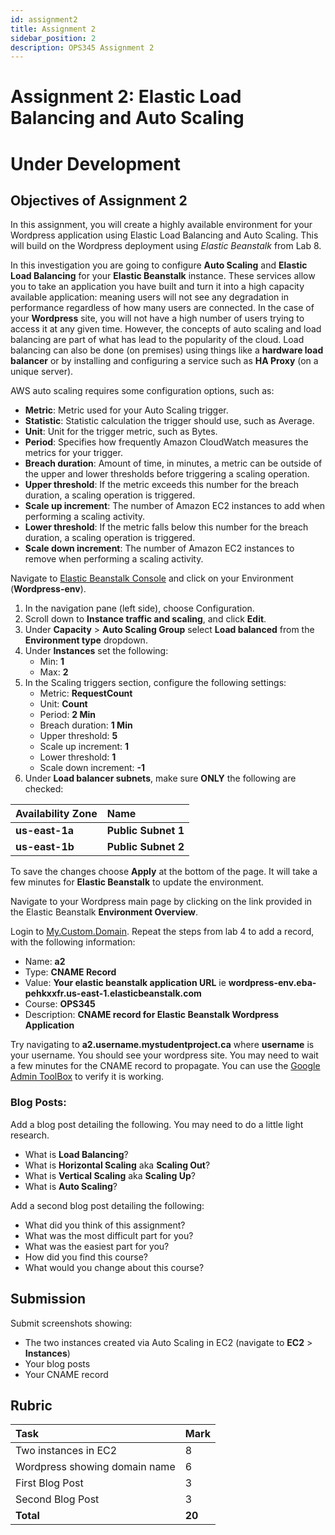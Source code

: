 ```yaml
---
id: assignment2
title: Assignment 2
sidebar_position: 2
description: OPS345 Assignment 2
---
```


# Assignment 2: Elastic Load Balancing and Auto Scaling
# Under Development

## Objectives of Assignment 2

In this assignment, you will create a highly available environment for your Wordpress application using Elastic Load Balancing and Auto Scaling. This will build on the Wordpress deployment using _Elastic Beanstalk_ from Lab 8.

In this investigation you are going to configure **Auto Scaling** and **Elastic Load Balancing** for your **Elastic Beanstalk** instance. These services allow you to take an application you have built and turn it into a high capacity available application: meaning users will not see any degradation in performance regardless of how many users are connected. In the case of your **Wordpress** site, you will not have a high number of users trying to access it at any given time. However, the concepts of auto scaling and load balancing are part of what has lead to the popularity of the cloud. Load balancing can also be done (on premises) using things like a **hardware load balancer** or by installing and configuring a service such as **HA Proxy** (on a unique server).

AWS auto scaling requires some configuration options, such as:

- **Metric**: Metric used for your Auto Scaling trigger.
- **Statistic**: Statistic calculation the trigger should use, such as Average.
- **Unit**: Unit for the trigger metric, such as Bytes.
- **Period**: Specifies how frequently Amazon CloudWatch measures the metrics for your trigger.
- **Breach duration**: Amount of time, in minutes, a metric can be outside of the upper and lower thresholds before triggering a scaling operation.
- **Upper threshold**: If the metric exceeds this number for the breach duration, a scaling operation is triggered.
- **Scale up increment**: The number of Amazon EC2 instances to add when performing a scaling activity.
- **Lower threshold**: If the metric falls below this number for the breach duration, a scaling operation is triggered.
- **Scale down increment**: The number of Amazon EC2 instances to remove when performing a scaling activity.

Navigate to [Elastic Beanstalk Console](https://console.aws.amazon.com/elasticbeanstalk) and click on your Environment (**Wordpress-env**).

1. In the navigation pane (left side), choose Configuration.
1. Scroll down to **Instance traffic and scaling**, and click **Edit**.
1. Under **Capacity** > **Auto Scaling Group** select **Load balanced** from the **Environment type** dropdown.
1. Under **Instances** set the following:
    - Min: **1**
    - Max: **2**
1. In the Scaling triggers section, configure the following settings:
    - Metric: **RequestCount**
    - Unit: **Count**
    - Period: **2 Min**
    - Breach duration: **1 Min**
    - Upper threshold: **5**
    - Scale up increment: **1**
    - Lower threshold: **1**
    - Scale down increment: **-1**
1. Under **Load balancer subnets**, make sure **ONLY** the following are checked:

| Availability Zone | Name |
| :--------- | :--------- | 
| **us-east-1a** | **Public Subnet 1** |
| **us-east-1b** | **Public Subnet 2** |

To save the changes choose **Apply** at the bottom of the page. It will take a few minutes for **Elastic Beanstalk** to update the environment.

Navigate to your Wordpress main page by clicking on the link provided in the Elastic Beanstalk **Environment Overview**.

Login to [My.Custom.Domain](https://mycustomdomain.senecapolytechnic.ca/). Repeat the steps from lab 4 to add a record, with the following information:
- Name: **a2**
- Type: **CNAME Record**
- Value: **Your elastic beanstalk application URL** ie **wordpress-env.eba-pehkxxfr.us-east-1.elasticbeanstalk.com**
- Course: **OPS345**
- Description: **CNAME record for Elastic Beanstalk Wordpress Application**

Try navigating to **a2.username.mystudentproject.ca** where **username** is your username. You should see your wordpress site. You may need to wait a few minutes for the CNAME record to propagate. You can use the [Google Admin ToolBox](https://toolbox.googleapps.com/apps/dig/#A/) to verify it is working.

### Blog Posts:

Add a blog post detailing the following. You may need to do a little light research.

- What is **Load Balancing**?
- What is **Horizontal Scaling** aka **Scaling Out**?
- What is **Vertical Scaling** aka **Scaling Up**?
- What is **Auto Scaling**?

Add a second blog post detailing the following:
- What did you think of this assignment?
- What was the most difficult part for you?
- What was the easiest part for you?
- How did you find this course?
- What would you change about this course?

## Submission
Submit screenshots showing:
- The two instances created via Auto Scaling in EC2 (navigate to **EC2** > **Instances**)
- Your blog posts
- Your CNAME record

## Rubric

| Task                                          | Mark   |
| :-------------------------------------------- | :----- |
| Two instances in EC2                          | 8      |
| Wordpress showing domain name                 | 6      |
| First Blog Post                               | 3      |
| Second Blog Post                              | 3      |
| **Total**                                     | **20** |
